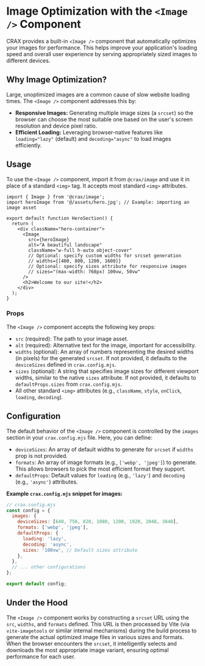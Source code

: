 # Image Optimization with the `<Image />` Component

CRAX provides a built-in `<Image />` component that automatically optimizes your images for performance. This helps improve your application's loading speed and overall user experience by serving appropriately sized images to different devices.

## Why Image Optimization?

Large, unoptimized images are a common cause of slow website loading times. The `<Image />` component addresses this by:

-   **Responsive Images:** Generating multiple image sizes (a `srcset`) so the browser can choose the most suitable one based on the user's screen resolution and device pixel ratio.
-   **Efficient Loading:** Leveraging browser-native features like `loading="lazy"` (default) and `decoding="async"` to load images efficiently.

## Usage

To use the `<Image />` component, import it from `@crax/image` and use it in place of a standard `<img>` tag. It accepts most standard `<img>` attributes.

```tsx
import { Image } from '@crax/image';
import heroImage from '@/assets/hero.jpg'; // Example: importing an image asset

export default function HeroSection() {
  return (
    <div className="hero-container">
      <Image
        src={heroImage}
        alt="A beautiful landscape"
        className="w-full h-auto object-cover"
        // Optional: specify custom widths for srcset generation
        // widths={[400, 800, 1200, 1600]}
        // Optional: specify sizes attribute for responsive images
        // sizes="(max-width: 768px) 100vw, 50vw"
      />
      <h2>Welcome to our site!</h2>
    </div>
  );
}
```

### Props

The `<Image />` component accepts the following key props:

-   `src` (required): The path to your image asset.
-   `alt` (required): Alternative text for the image, important for accessibility.
-   `widths` (optional): An array of numbers representing the desired widths (in pixels) for the generated `srcset`. If not provided, it defaults to the `deviceSizes` defined in `crax.config.mjs`.
-   `sizes` (optional): A string that specifies image sizes for different viewport widths, similar to the native `sizes` attribute. If not provided, it defaults to `defaultProps.sizes` from `crax.config.mjs`.
-   All other standard `<img>` attributes (e.g., `className`, `style`, `onClick`, `loading`, `decoding`).

## Configuration

The default behavior of the `<Image />` component is controlled by the `images` section in your `crax.config.mjs` file. Here, you can define:

-   `deviceSizes`: An array of default widths to generate for `srcset` if `widths` prop is not provided.
-   `formats`: An array of image formats (e.g., `['webp', 'jpeg']`) to generate. This allows browsers to pick the most efficient format they support.
-   `defaultProps`: Default values for `loading` (e.g., `'lazy'`) and `decoding` (e.g., `'async'`) attributes.

**Example `crax.config.mjs` snippet for images:**

```javascript
// crax.config.mjs
const config = {
  images: {
    deviceSizes: [640, 750, 828, 1080, 1200, 1920, 2048, 3840],
    formats: ['webp', 'jpeg'],
    defaultProps: {
      loading: 'lazy',
      decoding: 'async',
      sizes: '100vw', // Default sizes attribute
    },
  },
  // ... other configurations
};

export default config;
```

## Under the Hood

The `<Image />` component works by constructing a `srcset` URL using the `src`, `widths`, and `formats` defined. This URL is then processed by Vite (via `vite-imagetools` or similar internal mechanisms) during the build process to generate the actual optimized image files in various sizes and formats. When the browser encounters the `srcset`, it intelligently selects and downloads the most appropriate image variant, ensuring optimal performance for each user.
